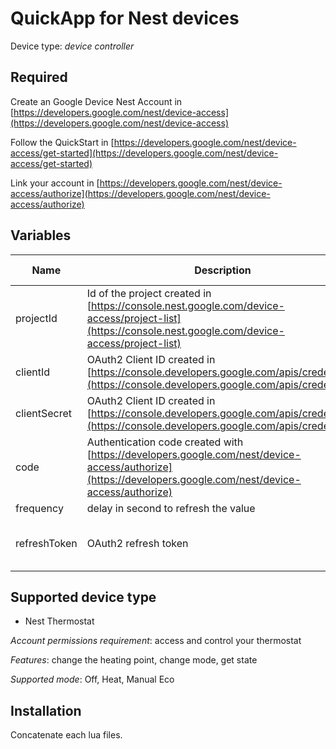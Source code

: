 # QuickApp for Nest devices

Device type: *device controller*

## Required

Create an Google Device Nest Account in [https://developers.google.com/nest/device-access](https://developers.google.com/nest/device-access)

Follow the QuickStart in [https://developers.google.com/nest/device-access/get-started](https://developers.google.com/nest/device-access/get-started)

Link your account in [https://developers.google.com/nest/device-access/authorize](https://developers.google.com/nest/device-access/authorize)


## Variables

| Name          | Description   | Example of value |
| ------------- | ------------- |------------------|
| projectId    |  Id of the project created in [https://console.nest.google.com/device-access/project-list](https://console.nest.google.com/device-access/project-list)    |  |
| clientId  | OAuth2 Client ID created in [https://console.developers.google.com/apis/credentials](https://console.developers.google.com/apis/credentials)  | |
| clientSecret  | OAuth2 Client ID created in [https://console.developers.google.com/apis/credentials](https://console.developers.google.com/apis/credentials)  | |
| code  | Authentication code created with [https://developers.google.com/nest/device-access/authorize](https://developers.google.com/nest/device-access/authorize)   |  |
| frequency  | delay in second to refresh the value  | 60 |
| refreshToken  | OAuth2 refresh token  | Automatically retrieve. Set it to ‘-’ for the fisrt time |


## Supported device type

* Nest Thermostat

*Account permissions requirement*: access and control your thermostat

*Features*: change the heating point, change mode, get state

*Supported mode*: Off, Heat, Manual Eco


## Installation

Concatenate each lua files.
